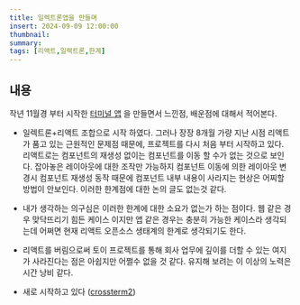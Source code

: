 ```yaml
---
title: 일렉트론앱을 만들며
insert: 2024-09-09 12:00:00
thumbnail: 
summary: 
tags: [리액트,일렉트론,한계]
---
```


## 내용
작년 11월경 부터 시작한 <a href="https://github.com/RedPeanut/crossterm" target="_blank">터미널 앱</a> 을 만들면서 느낀점, 배운점에 대해서 적어본다.

- 일렉트론+리액트 조합으로 시작 하였다. 그러나 장장 8개월 가량 지난 시점 리액트가 품고 있는 근원적인 문제점 때문에, 프로젝트를 다시 처음 부터 시작하고 있다. 리액트로는 컴포넌트의 재생성 없이는 컴포넌트를 이동 할 수가 없는 것으로 보인다. 잡아놓은 레이아웃에 대한 조작만 가능하지 컴포넌트 이동에 의한 레이아웃 변경시 컴포넌트 재생성 동작 때문에 컴포넌트 내부 내용이 사라지는 현상은 어찌할 방법이 안보인다. 이러한 한계점에 대한 논의 글도 없는것 같다.

- 내가 생각하는 의구심은 이러한 한계에 대한 소요가 없는가 하는 점이다. 웹 같은 경우 맞닥뜨리기 힘든 케이스 이지만 앱 같은 경우는 충분히 가능한 케이스라 생각되는데 어쩌면 현재 리액트 오픈소스 생태계의 한계로 생각되기도 한다.

- 리액트를 버림으로써 토이 프로젝트를 통해 회사 업무에 깊이를 더할 수 있는 여지가 사라진다는 점은 아쉽지만 어쩔수 없을 것 같다. 유지해 보려는 이 이상의 노력은 시간 낭비 같다.

- 새로 시작하고 있다 (<a href="https://github.com/RedPeanut/crossterm2" target="_blank">crossterm2</a>)

